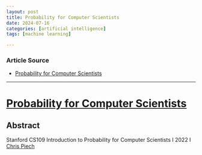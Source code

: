```yaml
---
layout: post
title: Probability for Computer Scientists
date: 2024-07-16
categories: [artificial intelligence]
tags: [machine learning]

---
```


### Article Source


* [Probability for Computer Scientists](https://www.youtube.com/watch?v=2MuDZIAzBMY&list=PLoROMvodv4rOpr_A7B9SriE_iZmkanvUg)

---


# [Probability for Computer Scientists](https://www.youtube.com/watch?v=2MuDZIAzBMY&list=PLoROMvodv4rOpr_A7B9SriE_iZmkanvUg)

## Abstract 

Stanford CS109 Introduction to Probability for Computer Scientists I 2022 I [Chris Piech](http://stanford.edu/~cpiech/bio/index.html)


